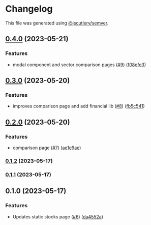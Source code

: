 # Changelog

This file was generated using [@jscutlery/semver](https://github.com/jscutlery/semver).

## [0.4.0](https://github.com/clayton-duarte/amalg/compare/chart-0.3.0...chart-0.4.0) (2023-05-21)


### Features

* modal component and sector comparison pages ([#9](https://github.com/clayton-duarte/amalg/issues/9)) ([f08efe3](https://github.com/clayton-duarte/amalg/commit/f08efe34ebf4ecebf490813c542d6fc8f3638cd3))

## [0.3.0](https://github.com/clayton-duarte/amalg/compare/chart-0.2.0...chart-0.3.0) (2023-05-20)


### Features

* improves comparison page and add financial lib ([#8](https://github.com/clayton-duarte/amalg/issues/8)) ([fb5c541](https://github.com/clayton-duarte/amalg/commit/fb5c5411caa13f2df45cba7358fdad1f65f8308c))

## [0.2.0](https://github.com/clayton-duarte/amalg/compare/chart-0.1.2...chart-0.2.0) (2023-05-20)


### Features

* comparison page ([#7](https://github.com/clayton-duarte/amalg/issues/7)) ([ae1e9ae](https://github.com/clayton-duarte/amalg/commit/ae1e9ae617d426c5566300060ba91a508b662042))

### [0.1.2](https://github.com/clayton-duarte/amalg/compare/chart-0.1.1...chart-0.1.2) (2023-05-17)

### [0.1.1](https://github.com/clayton-duarte/amalg/compare/chart-0.1.0...chart-0.1.1) (2023-05-17)

## 0.1.0 (2023-05-17)


### Features

* Updates static stocks page ([#6](https://github.com/clayton-duarte/amalg/issues/6)) ([da4552a](https://github.com/clayton-duarte/amalg/commit/da4552ad34c98f395af1242de64c965ed78393d3))
